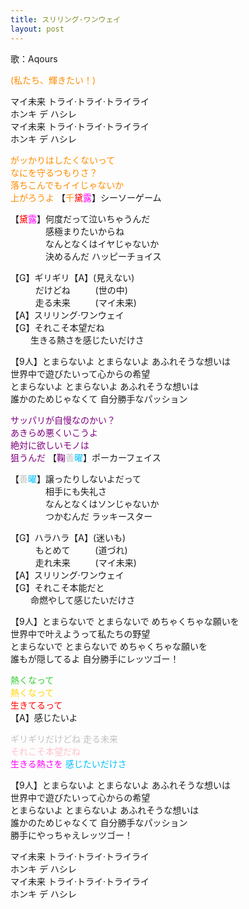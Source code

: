 ```yaml
---
title: スリリング·ワンウェイ
layout: post
---
```

歌：Aqours

<p><font color="darkorange">(私たち、輝きたい！)</font></p>

<p>マイ未来 トライ·トライ·トライライ<br />
ホンキ デ ハシレ<br />
マイ未来 トライ·トライ·トライライ<br />
ホンキ デ ハシレ</p>

<p><font color="darkorange">がッかりはしたくないって<br />
なにを守るつもりさ？<br />
落ちこんでもイイじゃないか<br />
上がろうよ</font> 【<font color="darkorange">千</font><font color="red">黛</font><font color="magenta">露</font>】シーソーゲーム</p>

<p>【<font color="red">黛</font><font color="magenta">露</font>】何度だって泣いちゃうんだ<br />
　　　　感極まりたいからね<br />
　　　　なんとなくはイヤじゃないか<br />
　　　　決めるんだ ハッピーチョイス</p>

<p>【G】ギリギリ【A】(見えない)<br />
　　&nbsp;&nbsp;&nbsp;だけどね　　&nbsp;&nbsp;&nbsp;(世の中)<br />
　　&nbsp;&nbsp;&nbsp;走る未来　　&nbsp;&nbsp;&nbsp;(マイ未来)<br />
【A】スリリング·ワンウェイ<br />
【G】それこそ本望だね<br />
　　  生きる熱さを感じたいだけさ</p>

<p>【9人】とまらないよ とまらないよ あふれそうな想いは<br />
世界中で遊びたいって心からの希望<br />
とまらないよ とまらないよ あふれそうな想いは<br />
誰かのためじゃなくて 自分勝手なパッション</p>

<p><font color="purple">サッパリが自慢なのかい？<br />
あきらめ悪くいこうよ<br />
絶対に欲しいモノは<br />
狙うんだ</font> 【<font color="purple">鞠</font><font color="silver">善</font><font color="deepskyblue">曜</font>】ポーカーフェイス</p>

<p>【<font color="silver">善</font><font color="deepskyblue">曜</font>】譲ったりしないよだって<br />
　　　　相手にも失礼さ<br />
　　　　なんとなくはソンじゃないか<br />
　　　　つかむんだ ラッキースター</p>

<p>【G】ハラハラ【A】(迷いも)<br />
　　&nbsp;&nbsp;&nbsp;もとめて　　&nbsp;&nbsp;&nbsp;(道づれ)<br />
　　&nbsp;&nbsp;&nbsp;走れ未来　　&nbsp;&nbsp;&nbsp;(マイ未来)<br />
【A】スリリング·ワンウェイ<br />
【G】それこそ本能だと<br />
　　  命燃やして感じたいだけさ</p>

<p>【9人】とまらないで とまらないで めちゃくちゃな願いを<br />
世界中で叶えようって私たちの野望<br />
とまらないで とまらないで めちゃくちゃな願いを<br />
誰もが隠してるよ 自分勝手にレッツゴー！</p>

<p><font color="limegreen">熱くなって</font><br />
<font color="gold">熱くなって</font><br />
<font color="red">生きてるって</font><br />
【A】感じたいよ</p>

<p><font color="silver">ギリギリだけどね 走る未来</font><br />
<font color="pink">それこそ本望だね</font><br />
<font color="magenta">生きる熱さを</font> <font color="deepskyblue">感じたいだけさ</font></p>

<p>【9人】とまらないよ とまらないよ あふれそうな想いは<br />
世界中で遊びたいって心からの希望<br />
とまらないよ とまらないよ あふれそうな想いは<br />
誰かのためじゃなくて 自分勝手なパッション<br />
勝手にやっちゃえレッツゴー！</p>

<p>マイ未来 トライ·トライ·トライライ<br />
ホンキ デ ハシレ<br />
マイ未来 トライ·トライ·トライライ<br />
ホンキ デ ハシレ</p>